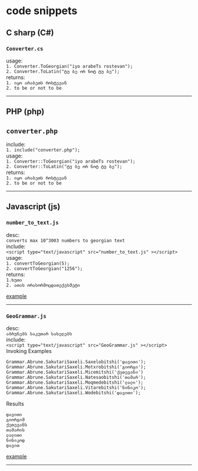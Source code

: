 # code snippets

## C sharp (C#)

### `Converter.cs`
usage:  
`1. Converter.ToGeorgian("iyo arabeTs rostevan");`  
`2. Converter.ToLatin("ტუ ბე ორ ნოტ ტუ ბე");`  
returns:  
`1. იყო არაბეთს როსტევან`  
`2. to be or not to be`  

---



## PHP (php)  
## `converter.php`  
include:  
`1. include("converter.php");`  
usage:  
`1. Converter::ToGeorgian("iyo arabeTs rostevan");`  
`2. Converter::ToLatin("ტუ ბე ორ ნოტ ტუ ბე");`    
returns:  
`1. იყო არაბეთს როსტევან`  
`2. to be or not to be`  

---


## Javascript (js)
### `number_to_text.js`  
desc:  
`converts max 10^3003 numbers to georgian text`  
include:  
`<script type="text/javascript" src="number_to_text.js" ></script>`  
usage:  
`1. convertToGeorgian(5);`  
`2. convertToGeorgian("1256");`  
returns:  
`1.ხუთი`  
`2. ათას ორასორმოცდათექვსმეტი`  


[example](http://bumbeishvili.github.io/code-snippets/NumberToGeorgian/)

---


### `GeoGrammar.js`  
desc:  
`აბრუნებს საკუთარ სახელებს`  
include:  
`<script type="text/javascript" src="GeoGrammar.js" ></script>  `  
Invoking Examples  

    Grammar.Abrune.SakutariSaxeli.Saxelobitshi('დავითი'); 
    Grammar.Abrune.SakutariSaxeli.Motxrobitshi('გიორგი');
    Grammar.Abrune.SakutariSaxeli.Micemitshi('ქეთევანი')
    Grammar.Abrune.SakutariSaxeli.Natesaobitshi('თამარ');
    Grammar.Abrune.SakutariSaxeli.Moqmedebitshi('ლალი');
    Grammar.Abrune.SakutariSaxeli.Vitarebitshi('ნინიკო');
    Grammar.Abrune.SakutariSaxeli.Wodebitshi('დავითი');

  Results  

    დავითი
    გიორგიმ
    ქეთევანს
    თამარის
    ლალითი
    ნინიკოდ
    დავით

[example](http://bumbeishvili.github.io/code-snippets/GeoGrammar/)


---
